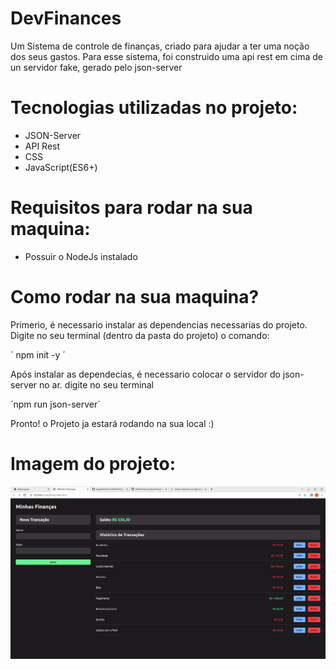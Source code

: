 # DevFinances
Um Sistema de controle de finanças, criado para ajudar a ter uma noção dos seus gastos. 
Para esse sistema, foi construido uma api rest em cima de un servidor fake, gerado pelo json-server

# Tecnologias utilizadas no projeto: 
<ul>
    <li> JSON-Server </li>
    <li> API Rest </li>
    <li> CSS </li>
    <li> JavaScript(ES6+)  </li>
</ul>


# Requisitos para rodar na sua maquina: 
<ul>
    <li> Possuir o NodeJs instalado </li>
</ul>

# Como rodar na sua maquina? 
<p> Primerio, é necessario instalar as dependencias necessarias do projeto. Digite no seu terminal (dentro da pasta do projeto) o comando:  </p>
´
npm init -y
´

<p> Após instalar as dependecias, é necessario colocar o servidor do json-server no ar. digite no seu terminal  </p>
´npm run json-server´
<p> Pronto! o Projeto ja estará rodando na sua local :) </p>

# Imagem do projeto: 
<img src = "images/DevFinance.png">
